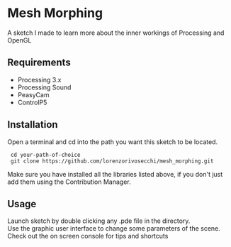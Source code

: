 # Mesh Morphing
A sketch I made to learn more about the inner workings of Processing and OpenGL

## Requirements
- Processing 3.x
- Processing Sound
- PeasyCam
- ControlP5

## Installation
Open a terminal and cd into the path you want this sketch to be located.
```
 cd your-path-of-choice
 git clone https://github.com/lorenzorivosecchi/mesh_morphing.git
```
Make sure you have installed all the libraries listed above, if you don't just add them using the Contribution Manager.

## Usage
Launch sketch by double clicking any .pde file in the directory.  
Use the graphic user interface to change some parameters of the scene.  
Check out the on screen console for tips and shortcuts 
